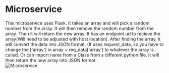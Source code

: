 # Microservice
This microservice uses Flask. It takes an array and will pick a random number from the array. It will then remove the random number from the array. Then it will return the new array. It has an endpoint url to recieve the array(Will need to be adjusted with host location). After finding the array, it will convert the data into JSON format. (It uses request_data, so you have to change the ['array'] in array = req_data['array'] to whatever the array is called. Or can import name from a Class from a different python file. It will then return the new array into JSON format.  
![Microservice](https://user-images.githubusercontent.com/67990368/199151245-c32b21b8-a10f-4bf6-b529-447f4f852abb.png)
